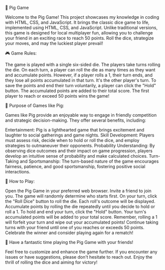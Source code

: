 🐷 Pig Game

Welcome to the Pig Game! This project showcases my knowledge in coding with HTML, CSS, and JavaScript. It brings the classic dice game to life, implemented using HTML, CSS, and JavaScript. Unlike traditional versions, this game is designed for local multiplayer fun, allowing you to challenge your friend in an exciting race to reach 50 points. Roll the dice, strategize your moves, and may the luckiest player prevail!

🎮 Game Rules:

The game is played with a single six-sided die.
The players take turns rolling the die.
On each turn, a player can roll the die as many times as they want and accumulate points.
However, if a player rolls a 1, their turn ends, and they lose all points accumulated in that turn. It's the other player's turn.
To save the points and end their turn voluntarily, a player can click the "Hold" button. The accumulated points are added to their total score.
The first player to reach or exceed 50 points wins the game!

🎯 Purpose of Games like Pig:

Games like Pig provide an enjoyable way to engage in friendly competition and strategic decision-making. They offer several benefits, including:

Entertainment: Pig is a lighthearted game that brings excitement and laughter to social gatherings and game nights.
Skill Development: Players must assess risk, decide when to hold or roll the dice, and employ strategies to outmaneuver their opponents.
Probability Understanding: By observing dice outcomes and their impact on game progression, players develop an intuitive sense of probability and make calculated choices.
Turn-Taking and Sportsmanship: The turn-based nature of the game encourages fairness, patience, and good sportsmanship, fostering positive social interactions.

🚀 How to Play:

Open the Pig Game in your preferred web browser.
Invite a friend to join you.
The game will randomly determine who starts first.
On your turn, click the "Roll Dice" button to roll the die. Each roll's outcome will be displayed.
Accumulate points by rolling the die repeatedly until you decide to hold or roll a 1.
To hold and end your turn, click the "Hold" button. Your turn's accumulated points will be added to your total score.
Remember, rolling a 1 will forfeit your turn and wipe out your accumulated points!
Continue taking turns with your friend until one of you reaches or exceeds 50 points.
Celebrate the winner and consider playing again for a rematch!

🌟 Have a fantastic time playing the Pig Game with your friends!

Feel free to customize and enhance the game further. If you encounter any issues or have suggestions, please don't hesitate to reach out. Enjoy the thrill of rolling the dice and aiming for victory!
